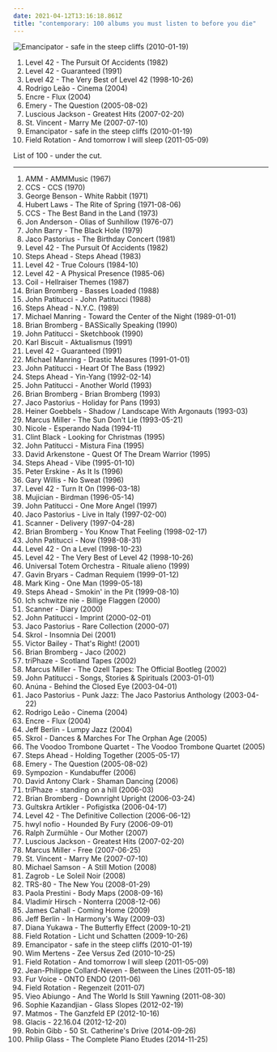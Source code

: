 ```yaml
---
date: 2021-04-12T13:16:18.861Z
title: "contemporary: 100 albums you must listen to before you die"
---
```

![Emancipator - safe in the steep cliffs (2010-01-19)](http://coverartarchive.org/release/47f2833f-f125-4a8c-8a10-a3fddf16c2b8/1772748552-500.jpg "Emancipator - safe in the steep cliffs (2010-01-19)")
<ol class="albums">
<li data-cover="https://img.discogs.com/TfLotYMad-QYCFMNsZsMllMGtJc=/fit-in/600x595/filters:strip_icc():format(jpeg):mode_rgb():quality(90)/discogs-images/R-7323227-1438883622-2007.jpeg.jpg" data-tags="pop, 80s, new wave, contemporary, funk, bass, jazz rock, slap" role="button">Level 42 - The Pursuit Of Accidents (1982)</li>
<li data-cover="https://img.discogs.com/6LTEck3UvabnY-klD0k6GEuuMkY=/fit-in/600x600/filters:strip_icc():format(jpeg):mode_rgb():quality(90)/discogs-images/R-3234455-1379266216-3651.jpeg.jpg" data-tags="pop, rock, 80s, british, new wave, contemporary, funk, bass, jazz rock, slap, lasso the moon, rca recording" role="button">Level 42 - Guaranteed (1991)</li>
<li data-cover="http://coverartarchive.org/release/4498095f-3750-4d31-938e-486fe163de0a/7037698301-500.jpg" data-tags="rock, 80s" role="button">Level 42 - The Very Best of Level 42 (1998-10-26)</li>
<li data-cover="http://coverartarchive.org/release/ee6c545b-7cba-41b1-9cf4-d2edb93259d2/3458028973-500.jpg" data-tags="contemporary, portugal, ethereal, interesting, zugfahrmusik, granka, hurina, world collabs, folk - portugal, atahualpa yupanqui, jonasmusik, el payador perseguido" role="button">Rodrigo Leão - Cinema (2004)</li>
<li data-cover="http://coverartarchive.org/release/ae1f3ff2-87ac-4750-b72b-ddbaf89f9408/1977406248-500.jpg" data-tags="chillout, contemporary, post-revolutionary pop song, rock francais, mantric acoustic, chillmark, checking it out, favourite streamable albums, tagsven, yoga meditation spiritual, living rope favorites, favorite albums 2004" role="button">Encre - Flux (2004)</li>
<li data-cover="http://coverartarchive.org/release/a7337747-fa84-4d3f-aa12-e53ad43cf745/4889657836-500.jpg" data-tags="emo, christian, emocore, rock, post-hardcore" role="button">Emery - The Question (2005-08-02)</li>
<li data-cover="https://img.discogs.com/dcYJqnZA7_pTzzdV0OI2l78epE0=/fit-in/594x585/filters:strip_icc():format(jpeg):mode_rgb():quality(90)/discogs-images/R-1068120-1189718657.jpeg.jpg" data-tags="rock, alternative, female vocalists, contemporary, all popular" role="button">Luscious Jackson - Greatest Hits (2007-02-20)</li>
<li data-cover="http://coverartarchive.org/release/810b0381-38bd-3ff0-852c-38201bc04c28/22198290982-500.jpg" data-tags="indie pop" role="button">St. Vincent - Marry Me (2007-07-10)</li>
<li data-cover="http://coverartarchive.org/release/47f2833f-f125-4a8c-8a10-a3fddf16c2b8/1772748552-500.jpg" data-tags="downtempo" role="button">Emancipator - safe in the steep cliffs (2010-01-19)</li>
<li data-cover="https://img.discogs.com/q0VNFGS23p5DVJ23W0vDoiwefjw=/fit-in/270x270/filters:strip_icc():format(jpeg):mode_rgb():quality(90)/discogs-images/R-2880055-1305397326.jpeg.jpg" data-tags="electronic, instrumental, ambient, contemporary, cinematic, soundscape, melancholy, melancholic, sound sculpture" role="button">Field Rotation - And tomorrow I will sleep (2011-05-09)</li>
</ol>
List of 100 - under the cut.
<!-- more -->

_________________

<ol class="albums">
<li data-cover="https://img.discogs.com/RowarTNPCVDspjXxBDjtVUdO3NA=/fit-in/596x603/filters:strip_icc():format(jpeg):mode_rgb():quality(90)/discogs-images/R-1026275-1185554349.jpeg.jpg" data-tags="avant-garde" role="button">
AMM - AMMMusic (1967)
</li>
<li data-cover="http://coverartarchive.org/release/6b012728-b130-4401-b96e-86fb1c982b9b/19289000743-500.jpg" data-tags="fusion, contemporary, blues, jazz-rock, gammarec, freepurp1e" role="button">
CCS - CCS (1970)
</li>
<li data-cover="https://img.discogs.com/BeNyA1A8s5KXcGcccsj6ulMUJFA=/fit-in/600x450/filters:strip_icc():format(jpeg):mode_rgb():quality(90)/discogs-images/R-7246298-1437063860-8361.jpeg.jpg" data-tags="jazz" role="button">
George Benson - White Rabbit (1971)
</li>
<li data-cover="https://img.discogs.com/UZK11EhcNW6dEKua0Sq_DcZgqx4=/fit-in/600x598/filters:strip_icc():format(jpeg):mode_rgb():quality(90)/discogs-images/R-831080-1612888054-9331.jpeg.jpg" data-tags="jazz, contemporary, flute, cd i own, mac jazz 100, jazz-winds, h laws" role="button">
Hubert Laws - The Rite of Spring (1971-08-06)
</li>
<li data-cover="https://img.discogs.com/tfnns_R6h4dN3XH62pKls-r2Y1s=/fit-in/600x537/filters:strip_icc():format(jpeg):mode_rgb():quality(90)/discogs-images/R-1907121-1276958785.jpeg.jpg" data-tags="blues, gammarec" role="button">
CCS - The Best Band in the Land (1973)
</li>
<li data-cover="https://via.placeholder.com/450" data-tags="progressive rock" role="button">
Jon Anderson - Olias of Sunhillow (1976-07)
</li>
<li data-cover="https://img.discogs.com/Y9fbXheYaXAfM3GUpymRVI70BVQ=/fit-in/600x600/filters:strip_icc():format(jpeg):mode_rgb():quality(90)/discogs-images/R-3158688-1394730275-2683.jpeg.jpg" data-tags="soundtrack" role="button">
John Barry - The Black Hole (1979)
</li>
<li data-cover="https://img.discogs.com/Rhkxr3Wfo5DtkPTrLbnibriBsJM=/fit-in/600x532/filters:strip_icc():format(jpeg):mode_rgb():quality(90)/discogs-images/R-2712819-1436445212-3363.jpeg.jpg" data-tags="jazz, bass" role="button">
Jaco Pastorius - The Birthday Concert (1981)
</li>
<li data-cover="https://img.discogs.com/TfLotYMad-QYCFMNsZsMllMGtJc=/fit-in/600x595/filters:strip_icc():format(jpeg):mode_rgb():quality(90)/discogs-images/R-7323227-1438883622-2007.jpeg.jpg" data-tags="pop, 80s, new wave, contemporary, funk, bass, jazz rock, slap" role="button">
Level 42 - The Pursuit Of Accidents (1982)
</li>
<li data-cover="https://img.discogs.com/DQuzA_EM6VxyKj7NzEeNcz52jYA=/fit-in/314x313/filters:strip_icc():format(jpeg):mode_rgb():quality(90)/discogs-images/R-1945595-1273662412.jpeg.jpg" data-tags="fusion" role="button">
Steps Ahead - Steps Ahead (1983)
</li>
<li data-cover="https://img.discogs.com/0adN4X0b0pkNGfty2LeGeja9Kc0=/fit-in/600x909/filters:strip_icc():format(jpeg):mode_rgb():quality(90)/discogs-images/R-11021230-1508397467-5414.jpeg.jpg" data-tags="funk" role="button">
Level 42 - True Colours (1984-10)
</li>
<li data-cover="https://img.discogs.com/jhCK24LYyweXLZL0MOa8FKjHwVo=/fit-in/600x598/filters:strip_icc():format(jpeg):mode_rgb():quality(90)/discogs-images/R-525597-1601554986-3278.jpeg.jpg" data-tags="pop, rock, 80s, british, contemporary, funk, adult contemporary, bass, jazz rock, live, slap" role="button">
Level 42 - A Physical Presence (1985-06)
</li>
<li data-cover="http://coverartarchive.org/release/a9fa37d2-9ab7-4903-8289-c77f2c884d02/5843608003-500.jpg" data-tags="clinically romantic, soundtrack, ambient" role="button">
Coil - Hellraiser Themes (1987)
</li>
<li data-cover="https://img.discogs.com/CxK3OZbbiA91b1-tYliSnC1OG80=/fit-in/600x600/filters:strip_icc():format(jpeg):mode_rgb():quality(90)/discogs-images/R-1503229-1347309828-3858.jpeg.jpg" data-tags="fusion, contemporary, funk, bass, smooth jazz, jazz rock, brian bromberg, now available on last-fm radio 07q3" role="button">
Brian Bromberg - Basses Loaded (1988)
</li>
<li data-cover="https://img.discogs.com/sh7udceKcjCnx2nf0QYPwwjkKr8=/fit-in/320x320/filters:strip_icc():format(jpeg):mode_rgb():quality(90)/discogs-images/R-1993874-1257353554.jpeg.jpg" data-tags="fusion, contemporary, funk, bass, jazz rock, not available on last-fm radio yet" role="button">
John Patitucci - John Patitucci (1988)
</li>
<li data-cover="http://coverartarchive.org/release/acac87a2-2c0f-4ba7-975b-61940242501a/7900648919-500.jpg" data-tags="jazz fusion" role="button">
Steps Ahead - N.Y.C. (1989)
</li>
<li data-cover="http://coverartarchive.org/release/f3e2f1c0-b16e-418f-9b99-dfb7fbb45bb6/13028516553-500.jpg" data-tags="fusion, contemporary, bass, jazz rock, late night music, fretless bass, instrumental music, long distance driving music, m manring" role="button">
Michael Manring - Toward the Center of the Night (1989-01-01)
</li>
<li data-cover="http://coverartarchive.org/release/fc240082-f985-4c0f-9360-31dfd1e9a84c/1541705791-500.jpg" data-tags="fusion, contemporary, funk, adult contemporary, bass, smooth jazz, jazz rock, brian bromberg, not available on last-fm radio yet" role="button">
Brian Bromberg - BASSically Speaking (1990)
</li>
<li data-cover="http://coverartarchive.org/release/5b1d9e7a-6e5e-403f-8076-06deb1b334a0/26165614461-500.jpg" data-tags="jazz, fusion" role="button">
John Patitucci - Sketchbook (1990)
</li>
<li data-cover="http://coverartarchive.org/release/d0afb410-684f-445d-a6c2-71d8fe4a7e07/12655658899-500.jpg" data-tags="contemporary" role="button">
Karl Biscuit - Aktualismus (1991)
</li>
<li data-cover="https://img.discogs.com/6LTEck3UvabnY-klD0k6GEuuMkY=/fit-in/600x600/filters:strip_icc():format(jpeg):mode_rgb():quality(90)/discogs-images/R-3234455-1379266216-3651.jpeg.jpg" data-tags="pop, rock, 80s, british, new wave, contemporary, funk, bass, jazz rock, slap, lasso the moon, rca recording" role="button">
Level 42 - Guaranteed (1991)
</li>
<li data-cover="http://coverartarchive.org/release/7b9c3472-d5d7-45d3-979c-457d1e63fc1f/6398987390-500.jpg" data-tags="jazz" role="button">
Michael Manring - Drastic Measures (1991-01-01)
</li>
<li data-cover="https://img.discogs.com/XVnn4MqnAFLDDV7NDAvxK6uYc10=/fit-in/500x500/filters:strip_icc():format(jpeg):mode_rgb():quality(90)/discogs-images/R-4751769-1374368121-2566.jpeg.jpg" data-tags="basically bass" role="button">
John Patitucci - Heart Of The Bass (1992)
</li>
<li data-cover="https://img.discogs.com/EKxfWgHAOOxmiMqnhYc3ZAMyoZU=/fit-in/450x450/filters:strip_icc():format(jpeg):mode_rgb():quality(90)/discogs-images/R-2727533-1298311065.jpeg.jpg" data-tags="jazz, fusion, contemporary, funk, jazz rock, steps ahead" role="button">
Steps Ahead - Yin-Yang (1992-02-14)
</li>
<li data-cover="https://img.discogs.com/jBx5JB0IZgn4G0H5z3-60kYvDD0=/fit-in/600x594/filters:strip_icc():format(jpeg):mode_rgb():quality(90)/discogs-images/R-1824105-1458478006-9191.jpeg.jpg" data-tags="jazz, instrumental, smooth jazz" role="button">
John Patitucci - Another World (1993)
</li>
<li data-cover="http://coverartarchive.org/release/8b194a81-76f8-4f86-bf02-db891a872262/3557742232-500.jpg" data-tags="smooth jazz" role="button">
Brian Bromberg - Brian Bromberg (1993)
</li>
<li data-cover="https://img.discogs.com/f229aRtZ3ljBJFDgFObpbBUcAy8=/fit-in/600x593/filters:strip_icc():format(jpeg):mode_rgb():quality(90)/discogs-images/R-14709844-1580076953-3911.jpeg.jpg" data-tags="fusion, jazz" role="button">
Jaco Pastorius - Holiday for Pans (1993)
</li>
<li data-cover="http://coverartarchive.org/release/06eeb411-267c-4406-9322-4b48f2bc1ae2/19860265102-500.jpg" data-tags="contemporary, german, gammarec, freepurp1e, juma, ecm globalmusic, music-theater, radio-play" role="button">
Heiner Goebbels - Shadow / Landscape With Argonauts (1993-03)
</li>
<li data-cover="http://coverartarchive.org/release/31337948-da32-4b0f-bd5e-da30ec7be81d/28172940554-500.jpg" data-tags="funk, bass, jazz" role="button">
Marcus Miller - The Sun Don't Lie (1993-05-21)
</li>
<li data-cover="http://coverartarchive.org/release/d13add7b-f615-4c69-971e-b5f9b1602743/10673096165-500.jpg" data-tags="spanish, pop, 90s, latin pop" role="button">
Nicole - Esperando Nada (1994-11)
</li>
<li data-cover="http://coverartarchive.org/release/429ecfa6-fc6d-459c-bbf8-6afd3977f86d/22492281423-500.jpg" data-tags="country, christmas, contemporary" role="button">
Clint Black - Looking for Christmas (1995)
</li>
<li data-cover="https://img.discogs.com/7EsCKCWfO2J6Q0dRg2rbWIYhklc=/fit-in/600x586/filters:strip_icc():format(jpeg):mode_rgb():quality(90)/discogs-images/R-1747899-1537372200-7508.jpeg.jpg" data-tags="jazz, funk, bass, jazz rock, basically bass" role="button">
John Patitucci - Mistura Fina (1995)
</li>
<li data-cover="http://coverartarchive.org/release/361acf35-227b-479f-ba23-d5de34dd819b/6340645118-500.jpg" data-tags="new age" role="button">
David Arkenstone - Quest Of The Dream Warrior (1995)
</li>
<li data-cover="https://img.discogs.com/kc5nC0Wo4SsBLJcpVv928SqNzlE=/fit-in/500x490/filters:strip_icc():format(jpeg):mode_rgb():quality(90)/discogs-images/R-5308120-1390162753-1410.jpeg.jpg" data-tags="jazz, fusion, contemporary, funk, jazz fusion, jazz rock, steps ahead, artist owned recording, s ahead" role="button">
Steps Ahead - Vibe (1995-01-10)
</li>
<li data-cover="http://coverartarchive.org/release/25db6da3-acb0-43b0-9a28-a75ae5951654/24708631291-500.jpg" data-tags="jazz, ambient, contemporary, ecm, flow, ecm globalmusic, p erskine" role="button">
Peter Erskine - As It Is (1996)
</li>
<li data-cover="https://img.discogs.com/OKQtbCDrRPbW66MX-WhahtZPfBc=/fit-in/600x600/filters:strip_icc():format(jpeg):mode_rgb():quality(90)/discogs-images/R-4763508-1380750439-1883.jpeg.jpg" data-tags="basically bass" role="button">
Gary Willis - No Sweat (1996)
</li>
<li data-cover="https://img.discogs.com/lzc8n6y2RJo_cXsR3uW4OBtKuCQ=/fit-in/600x598/filters:strip_icc():format(jpeg):mode_rgb():quality(90)/discogs-images/R-181779-1205567296.jpeg.jpg" data-tags="pop, 80s, british, new wave, contemporary, funk, adult contemporary, bass, jazz rock, slap" role="button">
Level 42 - Turn It On (1996-03-18)
</li>
<li data-cover="https://img.discogs.com/fHuID5vYwIkj8fiBHGQpTQuoyOE=/fit-in/204x205/filters:strip_icc():format(jpeg):mode_rgb():quality(90)/discogs-images/R-2780538-1300722654.gif.jpg" data-tags="instrumental, contemporary, free, gammarec, cuneiform records, cuneiform, freepurp1e, juma" role="button">
Mujician - Birdman (1996-05-14)
</li>
<li data-cover="https://img.discogs.com/l5myufUizXhBgxlkKy3tbjgBapA=/fit-in/600x596/filters:strip_icc():format(jpeg):mode_rgb():quality(90)/discogs-images/R-8611182-1465104843-1754.jpeg.jpg" data-tags="bass" role="button">
John Patitucci - One More Angel (1997)
</li>
<li data-cover="https://img.discogs.com/iOgWIJbw16HY12_q_31KPK0egUs=/fit-in/600x600/filters:strip_icc():format(jpeg):mode_rgb():quality(90)/discogs-images/R-3982790-1400532847-3575.jpeg.jpg" data-tags="jazz, bass, jaco pastorius" role="button">
Jaco Pastorius - Live in Italy (1997-02-00)
</li>
<li data-cover="http://coverartarchive.org/release/0caf4493-98af-4501-a49c-efec9de0f100/18924179996-500.jpg" data-tags="experimental" role="button">
Scanner - Delivery (1997-04-28)
</li>
<li data-cover="https://img.discogs.com/rXf1Zu-0b-fcX6n0Gm8EmJYqwaw=/fit-in/600x488/filters:strip_icc():format(jpeg):mode_rgb():quality(90)/discogs-images/R-1208563-1508537451-5758.jpeg.jpg" data-tags="jazz, bass, smooth jazz" role="button">
Brian Bromberg - You Know That Feeling (1998-02-17)
</li>
<li data-cover="https://img.discogs.com/0I-rTMA0kKl23lXhghJp_CKCeE8=/fit-in/400x382/filters:strip_icc():format(jpeg):mode_rgb():quality(90)/discogs-images/R-5969646-1407685301-7320.jpeg.jpg" data-tags="jazz, fusion, bass" role="button">
John Patitucci - Now (1998-08-31)
</li>
<li data-cover="http://coverartarchive.org/release/d2915484-c98d-49fb-b7d6-3f2018deb284/21222670162-500.jpg" data-tags="pop, rock, 80s, british, new wave, contemporary, funk, adult contemporary, bass, jazz rock, slap" role="button">
Level 42 - On a Level (1998-10-23)
</li>
<li data-cover="http://coverartarchive.org/release/4498095f-3750-4d31-938e-486fe163de0a/7037698301-500.jpg" data-tags="rock, 80s" role="button">
Level 42 - The Very Best of Level 42 (1998-10-26)
</li>
<li data-cover="https://img.discogs.com/ckkYzvH4kvs7DTv92wP9sQIDnAw=/fit-in/600x602/filters:strip_icc():format(jpeg):mode_rgb():quality(90)/discogs-images/R-2130146-1523042160-7719.jpeg.jpg" data-tags="progressive rock" role="button">
Universal Totem Orchestra - Rituale alieno (1999)
</li>
<li data-cover="http://coverartarchive.org/release/6808220e-fc82-4b23-8dd0-e0c089bcf722/18766561334-500.jpg" data-tags="classical, contemporary" role="button">
Gavin Bryars - Cadman Requiem (1999-01-12)
</li>
<li data-cover="https://img.discogs.com/sOgL5XYgLKEkmFHeXa7In8hP7xk=/fit-in/600x594/filters:strip_icc():format(jpeg):mode_rgb():quality(90)/discogs-images/R-3728070-1591037056-5450.jpeg.jpg" data-tags="pop, rock, british, contemporary, funk, adult contemporary, bass, smooth jazz, jazz rock, slap" role="button">
Mark King - One Man (1999-05-18)
</li>
<li data-cover="https://img.discogs.com/T7DcSu1H9M5_FEjC2iisr8RwPKI=/fit-in/600x599/filters:strip_icc():format(jpeg):mode_rgb():quality(90)/discogs-images/R-2603896-1294211474.jpeg.jpg" data-tags="fusion, jazz rock" role="button">
Steps Ahead - Smokin' in the Pit (1999-08-10)
</li>
<li data-cover="https://img.discogs.com/FHwGY4SyDRTZflPLAJ7GJ7vCw5c=/fit-in/600x542/filters:strip_icc():format(jpeg):mode_rgb():quality(90)/discogs-images/R-898459-1599389787-1775.jpeg.jpg" data-tags="german" role="button">
Ich schwitze nie - Billige Flaggen (2000)
</li>
<li data-cover="https://img.discogs.com/PxBfDo6wB1AZUpxrZGYZWw0eDuU=/fit-in/600x540/filters:strip_icc():format(jpeg):mode_rgb():quality(90)/discogs-images/R-18147808-1617536171-2832.jpeg.jpg" data-tags="classic, experimental, contemporary, techno, minimal, found voices, popular electronica, melancholic live" role="button">
Scanner - Diary (2000)
</li>
<li data-cover="https://img.discogs.com/ZyM6OAPZXGOJTn4sOq7knTBfiFo=/fit-in/600x600/filters:strip_icc():format(jpeg):mode_rgb():quality(90)/discogs-images/R-6027095-1409167473-4567.jpeg.jpg" data-tags="bass" role="button">
John Patitucci - Imprint (2000-02-01)
</li>
<li data-cover="https://img.discogs.com/ijzaRn2YdIvY5CZtnqBaEo018To=/fit-in/600x600/filters:strip_icc():format(jpeg):mode_rgb():quality(90)/discogs-images/R-11222793-1512196322-2184.jpeg.jpg" data-tags="jazz, fusion, contemporary, funk, bass, jazz rock, fretless bass, j pastorius" role="button">
Jaco Pastorius - Rare Collection (2000-07)
</li>
<li data-cover="https://via.placeholder.com/450" data-tags="martial industrial, industrial" role="button">
Skrol - Insomnia Dei (2001)
</li>
<li data-cover="https://img.discogs.com/xVsuBhJKFG6_VYWXDpHoqKbgtNI=/fit-in/600x535/filters:strip_icc():format(jpeg):mode_rgb():quality(90)/discogs-images/R-1422755-1461798643-6782.jpeg.jpg" data-tags="jazz" role="button">
Victor Bailey - That's Right! (2001)
</li>
<li data-cover="https://img.discogs.com/crjg5G8OZvQGzjei_MErM7kwYKw=/fit-in/416x450/filters:strip_icc():format(jpeg):mode_rgb():quality(90)/discogs-images/R-10473276-1498155825-1835.jpeg.jpg" data-tags="bass, basically bass" role="button">
Brian Bromberg - Jaco (2002)
</li>
<li data-cover="http://coverartarchive.org/release/5421f29f-af4c-462c-89a1-07694eea649f/1497382853-500.jpg" data-tags="abstract, privatelektro, experimental, minimal, glitch, scotland, granular" role="button">
triPhaze - Scotland Tapes (2002)
</li>
<li data-cover="https://img.discogs.com/m2FG0JYf4YVdASOqVswSprMLXAk=/fit-in/600x600/filters:strip_icc():format(jpeg):mode_rgb():quality(90)/discogs-images/R-3154057-1318247022.jpeg.jpg" data-tags="jazz" role="button">
Marcus Miller - The Ozell Tapes: The Official Bootleg (2002)
</li>
<li data-cover="https://img.discogs.com/Xd1nLlKjNmOqT6wSFQkU0BLn85U=/fit-in/600x620/filters:strip_icc():format(jpeg):mode_rgb():quality(90)/discogs-images/R-8132738-1455748305-3638.jpeg.jpg" data-tags="jazz" role="button">
John Patitucci - Songs, Stories & Spirituals (2003-01-01)
</li>
<li data-cover="http://coverartarchive.org/release/4db34d52-6489-41e3-b649-c23d4c8657e1/8413288995-500.jpg" data-tags="anuna" role="button">
Anúna - Behind the Closed Eye (2003-04-01)
</li>
<li data-cover="http://coverartarchive.org/release/52e213e5-26b3-48f6-9da8-1d63dc8998b2/15951368202-500.jpg" data-tags="basically bass" role="button">
Jaco Pastorius - Punk Jazz: The Jaco Pastorius Anthology (2003-04-22)
</li>
<li data-cover="http://coverartarchive.org/release/ee6c545b-7cba-41b1-9cf4-d2edb93259d2/3458028973-500.jpg" data-tags="contemporary, portugal, ethereal, interesting, zugfahrmusik, granka, hurina, world collabs, folk - portugal, atahualpa yupanqui, jonasmusik, el payador perseguido" role="button">
Rodrigo Leão - Cinema (2004)
</li>
<li data-cover="http://coverartarchive.org/release/ae1f3ff2-87ac-4750-b72b-ddbaf89f9408/1977406248-500.jpg" data-tags="chillout, contemporary, post-revolutionary pop song, rock francais, mantric acoustic, chillmark, checking it out, favourite streamable albums, tagsven, yoga meditation spiritual, living rope favorites, favorite albums 2004" role="button">
Encre - Flux (2004)
</li>
<li data-cover="https://img.discogs.com/BARTtHwzOoGkcZw-xZMhUzmV1tw=/fit-in/200x200/filters:strip_icc():format(jpeg):mode_rgb():quality(90)/discogs-images/R-1255186-1204117622.jpeg.jpg" data-tags="jazz, bass, basically bass" role="button">
Jeff Berlin - Lumpy Jazz (2004)
</li>
<li data-cover="http://coverartarchive.org/release/99d5a145-dbda-4c9d-a80d-8ca1f59ab52c/1554936945-500.jpg" data-tags="martial industrial, neoclassical, integrated music" role="button">
Skrol - Dances & Marches For The Orphan Age (2005)
</li>
<li data-cover="https://img.discogs.com/4FODhGFoS6WKsQGfkATi9B96LFs=/fit-in/343x340/filters:strip_icc():format(jpeg):mode_rgb():quality(90)/discogs-images/R-698714-1149071666.jpeg.jpg" data-tags="electronic, electronica, jazz, pop, downtempo, dance, contemporary, funk, ska, lounge, funky, breaks, breakbeat, brass, cover versions, freshly squeezed, sampladelic, mondiovision, labels - freshly squeezed music, uk artist, funky trippy tapes" role="button">
The Voodoo Trombone Quartet - The Voodoo Trombone Quartet (2005)
</li>
<li data-cover="https://img.discogs.com/y0HjGrWo4yWbw0IPePr2kyNiEhU=/fit-in/600x591/filters:strip_icc():format(jpeg):mode_rgb():quality(90)/discogs-images/R-1821728-1577743806-6809.jpeg.jpg" data-tags="jazz, fusion, contemporary, funk, jazz rock, steps ahead" role="button">
Steps Ahead - Holding Together (2005-05-17)
</li>
<li data-cover="http://coverartarchive.org/release/a7337747-fa84-4d3f-aa12-e53ad43cf745/4889657836-500.jpg" data-tags="emo, christian, emocore, rock, post-hardcore" role="button">
Emery - The Question (2005-08-02)
</li>
<li data-cover="http://coverartarchive.org/release/9abe8ca7-7d17-4fe4-b5e5-fb9ec6808c5a/24404703976-500.jpg" data-tags="progressive rock" role="button">
Sympozion - Kundabuffer (2006)
</li>
<li data-cover="https://img.discogs.com/OV3egeS4TiFvSRlJN7k2sD8dTuo=/fit-in/150x146/filters:strip_icc():format(jpeg):mode_rgb():quality(90)/discogs-images/R-714781-1151062271.jpeg.jpg" data-tags="instrumental" role="button">
David Antony Clark - Shaman Dancing (2006)
</li>
<li data-cover="https://img.discogs.com/5vQC6yC7fPlEzzeZzpRW2RbGty4=/fit-in/200x201/filters:strip_icc():format(jpeg):mode_rgb():quality(90)/discogs-images/R-643695-1142472422.jpeg.jpg" data-tags="fieldrecordings, privatelektro, electronic, ambient, experimental, dark ambient" role="button">
triPhaze - standing on a hill (2006-03)
</li>
<li data-cover="https://img.discogs.com/x_TntUqLKw2bIVH4JqU6aAoCCOg=/fit-in/600x593/filters:strip_icc():format(jpeg):mode_rgb():quality(90)/discogs-images/R-6360885-1522480716-6982.jpeg.jpg" data-tags="jazz, smooth jazz" role="button">
Brian Bromberg - Downright Upright (2006-03-24)
</li>
<li data-cover="https://img.discogs.com/axN9BRaLReI98AtiXvN9TN0hIuM=/fit-in/600x587/filters:strip_icc():format(jpeg):mode_rgb():quality(90)/discogs-images/R-671647-1361136530-4788.jpeg.jpg" data-tags="contemporary, dada, ambience, jonasmusik" role="button">
Gultskra Artikler - Pofigistka (2006-04-17)
</li>
<li data-cover="http://coverartarchive.org/release/dae93b48-1250-49b0-a801-92d9d51047bf/6374491615-500.jpg" data-tags="80s" role="button">
Level 42 - The Definitive Collection (2006-06-12)
</li>
<li data-cover="https://img.discogs.com/ZG-rizSkLV6hXkkzFYeVrs0WDZo=/fit-in/300x300/filters:strip_icc():format(jpeg):mode_rgb():quality(90)/discogs-images/R-1270148-1205237865.jpeg.jpg" data-tags="noise, experimental, contemporary, improvisation, avant-garde, improvisational, industrial ambient" role="button">
hwyl nofio - Hounded By Fury (2006-09-01)
</li>
<li data-cover="http://coverartarchive.org/release/ad5f4d26-9e11-49a1-82e5-6c6cec2339fe/5829497019-500.jpg" data-tags="instrumental, ambient, piano, contemporary, new age, relaxing" role="button">
Ralph Zurmühle - Our Mother (2007)
</li>
<li data-cover="https://img.discogs.com/dcYJqnZA7_pTzzdV0OI2l78epE0=/fit-in/594x585/filters:strip_icc():format(jpeg):mode_rgb():quality(90)/discogs-images/R-1068120-1189718657.jpeg.jpg" data-tags="rock, alternative, female vocalists, contemporary, all popular" role="button">
Luscious Jackson - Greatest Hits (2007-02-20)
</li>
<li data-cover="http://coverartarchive.org/release/e8544e43-20fa-4f99-b1a3-5b7a7fb7ff96/16705318697-500.jpg" data-tags="jazz, funk, bass" role="button">
Marcus Miller - Free (2007-06-25)
</li>
<li data-cover="http://coverartarchive.org/release/810b0381-38bd-3ff0-852c-38201bc04c28/22198290982-500.jpg" data-tags="indie pop" role="button">
St. Vincent - Marry Me (2007-07-10)
</li>
<li data-cover="https://img.discogs.com/46dad272331b770e45c28eea695bf30f59a15b86/images/spacer.gif" data-tags="classical, chill, instrumental, solo, contemporary, modern, romantic, new age, melodic, cinematic, debussy, haunting, composer, emotional, relaxing, calming, soulful, erik satie, piano music, john williams, film music, dynamic, emotive, powerful, enya, classical piano, rapture, samson, ludwig van beethoven, mozart, beethoven, pianist, michael, piano solo, serene, chopin, jerry goldsmith, impressionism, classical music, movie music, contemporary instrumental, ennio morricone, yann tiersen, keith jarrett, solo piano, captivating, contemporary piano, instrumentalist, classical pop, new age piano, new age music, modern piano, contemporary music, soloist, claude debussy, impressionistic, ralph vaughan williams, yanni, wolfgang amadeus mozart, solo instrumental, instrumental music, instrumental piano, contemporary instrumental music, provoking, james horner, jim brickman, frederick chopin, michael nyman, david nevue, sheet music, nicholas gunn, david lanz, suzanne ciani, piano sheet music, william joseph, stephan moccio, modern piano solo, solo piano music, solo piano sheet music, a still motion, clara ponty, michael samson, still motion productions, until tomorrow comes" role="button">
Michael Samson - A Still Motion (2008)
</li>
<li data-cover="https://img.discogs.com/dfl8Fg4qoF3NOxN87Lja-TTuj5Q=/fit-in/300x300/filters:strip_icc():format(jpeg):mode_rgb():quality(90)/discogs-images/R-3156272-1318340907.jpeg.jpg" data-tags="ambient" role="button">
Zagrob - Le Soleil Noir (2008)
</li>
<li data-cover="http://coverartarchive.org/release/65e1e96e-b4df-45ec-b9f8-9ad0f539fd44/4761187717-500.jpg" data-tags="soundtrack, electronic, rock, dub, contemporary, modern, atmospheric, synthesizer, los angeles, dynamic, creepy, break beat, analog, sub bass, snyth" role="button">
TRS-80 - The New You (2008-01-29)
</li>
<li data-cover="https://img.discogs.com/31iPqOv0_0DhRYywW23khbYLhGM=/fit-in/500x500/filters:strip_icc():format(jpeg):mode_rgb():quality(90)/discogs-images/R-2518831-1288433669.jpeg.jpg" data-tags="contemporary, avant, tzadik, parts of the body" role="button">
Paola Prestini - Body Maps (2008-09-16)
</li>
<li data-cover="http://coverartarchive.org/release/445bbc1c-2948-4f1c-9409-4dc538fb96f5/1545797565-500.jpg" data-tags="integrated music, experimental, martial industrial" role="button">
Vladimír Hirsch - Nonterra (2008-12-06)
</li>
<li data-cover="http://coverartarchive.org/release/d00e59bf-3ad6-49e6-ac65-866ccb88be15/5948702703-500.jpg" data-tags="classical, piano, easy listening, contemporary, new age, peaceful, relaxing, coming home, new age piano, embers, skipping stones, new age classical, open mind, james cahall, the day before tomorrow, as daylight fades, midnight dancer, shades of autumn, starlit crossroads, the passing storm, the rising sun, tides of the heart" role="button">
James Cahall - Coming Home (2009)
</li>
<li data-cover="http://coverartarchive.org/release/13b1ae38-14a7-4e01-be47-3bc35b8862d5/4487578112-500.jpg" data-tags="jazz" role="button">
Jeff Berlin - In Harmony's Way (2009-03)
</li>
<li data-cover="http://coverartarchive.org/release/aed26450-5e77-4a0c-86aa-90ec3fa2fc79/921619544-500.jpg" data-tags="classical crossover" role="button">
Diana Yukawa - The Butterfly Effect (2009-10-21)
</li>
<li data-cover="https://img.discogs.com/zjvkc6dKy_Ppbz4HEq04coFKfso=/fit-in/600x533/filters:strip_icc():format(jpeg):mode_rgb():quality(90)/discogs-images/R-1990760-1415519382-1435.jpeg.jpg" data-tags="ambient, electronic" role="button">
Field Rotation - Licht und Schatten (2009-10-26)
</li>
<li data-cover="http://coverartarchive.org/release/47f2833f-f125-4a8c-8a10-a3fddf16c2b8/1772748552-500.jpg" data-tags="downtempo" role="button">
Emancipator - safe in the steep cliffs (2010-01-19)
</li>
<li data-cover="http://coverartarchive.org/release/eb5c5d48-cb07-42c7-9178-ab873e2f8bf3/6409472268-500.jpg" data-tags="instrumental, piano" role="button">
Wim Mertens - Zee Versus Zed (2010-10-25)
</li>
<li data-cover="https://img.discogs.com/q0VNFGS23p5DVJ23W0vDoiwefjw=/fit-in/270x270/filters:strip_icc():format(jpeg):mode_rgb():quality(90)/discogs-images/R-2880055-1305397326.jpeg.jpg" data-tags="electronic, instrumental, ambient, contemporary, cinematic, soundscape, melancholy, melancholic, sound sculpture" role="button">
Field Rotation - And tomorrow I will sleep (2011-05-09)
</li>
<li data-cover="https://img.discogs.com/vjiLsZHrSDDPXeyrG-7ute8m5Rw=/fit-in/454x404/filters:strip_icc():format(jpeg):mode_rgb():quality(90)/discogs-images/R-3447642-1330765455.jpeg.jpg" data-tags="classical, piano, contemporary, relaxing" role="button">
Jean-Philippe Collard-Neven - Between the Lines (2011-05-18)
</li>
<li data-cover="https://img.discogs.com/RslNjb1yWTNWyUTFvcI4kOTH3ro=/fit-in/600x600/filters:strip_icc():format(jpeg):mode_rgb():quality(90)/discogs-images/R-2858662-1304291375.jpeg.jpg" data-tags="electronic, indie, pop, punk, alternative, post-rock, contemporary, avantgarde, synthpop, experimental spain, psyquedelic" role="button">
Fur Voice - ONTO ENDO (2011-06)
</li>
<li data-cover="https://img.discogs.com/ICvHtNNtHkB2aVSveCs-s2zXKLM=/fit-in/180x180/filters:strip_icc():format(jpeg):mode_rgb():quality(90)/discogs-images/R-2977372-1310070273.jpeg.jpg" data-tags="ambient" role="button">
Field Rotation - Regenzeit (2011-07)
</li>
<li data-cover="https://img.discogs.com/0nTx7a-ano1l5QHz9YVaqXcZTQM=/fit-in/580x580/filters:strip_icc():format(jpeg):mode_rgb():quality(90)/discogs-images/R-3258564-1379871004-2233.jpeg.jpg" data-tags="folk, ambient, indie rock, contemporary, tribal, post rock, modern classical, patriciancore" role="button">
Vieo Abiungo - And The World Is Still Yawning (2011-08-30)
</li>
<li data-cover="http://coverartarchive.org/release/945d2051-9f02-45dc-ac03-ce195b9975c4/2172423786-500.jpg" data-tags="atmospheric" role="button">
Sophie Kazandjian - Glass Slopes (2012-02-19)
</li>
<li data-cover="http://coverartarchive.org/release/0d6803fd-df1a-441f-a9b4-e8c26f7eed53/28364205635-500.jpg" data-tags="clinically romantic, achingly intelligent, homosexual intifada" role="button">
Matmos - The Ganzfeld EP (2012-10-16)
</li>
<li data-cover="http://coverartarchive.org/release/b58ba706-4327-4cfa-8586-66132a532cc3/21631870004-500.jpg" data-tags="electronic, instrumental, ambient, piano, contemporary" role="button">
Glacis - 22.16.04 (2012-12-20)
</li>
<li data-cover="http://coverartarchive.org/release/96b61bf7-9843-425e-9905-c13e8be194c7/8498105804-500.jpg" data-tags="pop, soul, contemporary, adult contemporary, neo soul, 10s, mark evans, contemporary r&b, robin gibb, peter john vettese" role="button">
Robin Gibb - 50 St. Catherine's Drive (2014-09-26)
</li>
<li data-cover="http://coverartarchive.org/release/b8ab5d50-2dd1-4fb6-8190-e6adf1223135/9140752276-500.jpg" data-tags="piano, contemporary" role="button">
Philip Glass - The Complete Piano Etudes (2014-11-25)
</li>
</ol>